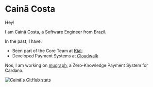 # Cainã Costa

Hey!

I am Cainã Costa, a Software Engineer from Brazil.

In the past, I have:

- Been part of the Core Team at [Kiali](https://github.com/kiali/kiali)
- Developed Payment Systems at [Cloudwalk](https://cloudwalk.io)

Nos, I am working on [mugraph](https://mugraph.dev), a Zero-Knowledge Payment System for Cardano.

[![Cainã's GitHub stats](https://github-readme-stats.vercel.app/api?username=cfcosta)](https://github.com/cfcosta/github-readme-stats)
